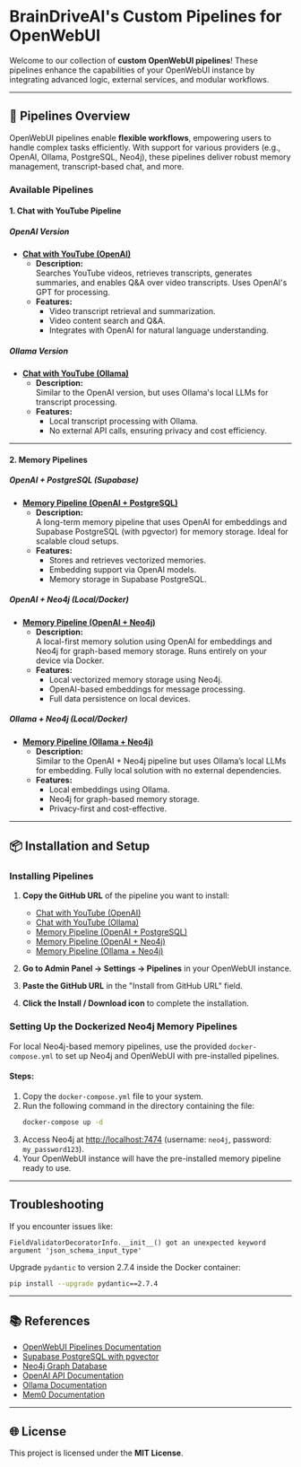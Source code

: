 # BrainDriveAI's Custom Pipelines for OpenWebUI

Welcome to our collection of **custom OpenWebUI pipelines**! These pipelines enhance the capabilities of your OpenWebUI instance by integrating advanced logic, external services, and modular workflows.  

---

## 🚀 Pipelines Overview  

OpenWebUI pipelines enable **flexible workflows**, empowering users to handle complex tasks efficiently. With support for various providers (e.g., OpenAI, Ollama, PostgreSQL, Neo4j), these pipelines deliver robust memory management, transcript-based chat, and more.  

### Available Pipelines  

#### 1. **Chat with YouTube Pipeline**  

##### OpenAI Version  
- **[Chat with YouTube (OpenAI)](https://github.com/BrainDriveAI/openwebui-pipelines/blob/main/pipelines/chat-with-youtube-openai-pipeline.py)**  
  - **Description:**  
    Searches YouTube videos, retrieves transcripts, generates summaries, and enables Q&A over video transcripts. Uses OpenAI's GPT for processing.  
  - **Features:**  
    - Video transcript retrieval and summarization.  
    - Video content search and Q&A.  
    - Integrates with OpenAI for natural language understanding.  

##### Ollama Version  
- **[Chat with YouTube (Ollama)](https://github.com/BrainDriveAI/openwebui-pipelines/blob/main/pipelines/chat-with-youtube-ollama-pipeline.py)**  
  - **Description:**  
    Similar to the OpenAI version, but uses Ollama's local LLMs for transcript processing.  
  - **Features:**  
    - Local transcript processing with Ollama.  
    - No external API calls, ensuring privacy and cost efficiency.  

---

#### 2. **Memory Pipelines**  

##### OpenAI + PostgreSQL (Supabase)  
- **[Memory Pipeline (OpenAI + PostgreSQL)](https://github.com/Digital-Brain-Builders/openwebui-pipelines/blob/main/pipelines/memory-filter-openai-postgresql-pipeline.py)**  
  - **Description:**  
    A long-term memory pipeline that uses OpenAI for embeddings and Supabase PostgreSQL (with pgvector) for memory storage. Ideal for scalable cloud setups.  
  - **Features:**  
    - Stores and retrieves vectorized memories.  
    - Embedding support via OpenAI models.  
    - Memory storage in Supabase PostgreSQL.  

##### OpenAI + Neo4j (Local/Docker)  
- **[Memory Pipeline (OpenAI + Neo4j)](https://github.com/BrainDriveAI/openwebui-pipelines/blob/main/pipelines/memory-filter-openai-neo4j-pipeline.py)**  
  - **Description:**  
    A local-first memory solution using OpenAI for embeddings and Neo4j for graph-based memory storage. Runs entirely on your device via Docker.  
  - **Features:**  
    - Local vectorized memory storage using Neo4j.  
    - OpenAI-based embeddings for message processing.  
    - Full data persistence on local devices.  

##### Ollama + Neo4j (Local/Docker)  
- **[Memory Pipeline (Ollama + Neo4j)](https://github.com/BrainDriveAI/openwebui-pipelines/blob/main/pipelines/memory-filter-ollama-neo4j-pipeline.py)**  
  - **Description:**  
    Similar to the OpenAI + Neo4j pipeline but uses Ollama’s local LLMs for embedding. Fully local solution with no external dependencies.  
  - **Features:**  
    - Local embeddings using Ollama.  
    - Neo4j for graph-based memory storage.  
    - Privacy-first and cost-effective.  

---

## 📦 Installation and Setup  

### Installing Pipelines  

1. **Copy the GitHub URL** of the pipeline you want to install:  
   - [Chat with YouTube (OpenAI)](https://github.com/BrainDriveAI/openwebui-pipelines/blob/main/pipelines/chat-with-youtube-openai-pipeline.py)  
   - [Chat with YouTube (Ollama)](https://github.com/Digital-Brain-Builders/openwebui-pipelines/blob/main/pipelines/chat-with-youtube-ollama-pipeline.py)  
   - [Memory Pipeline (OpenAI + PostgreSQL)](https://github.com/Digital-Brain-Builders/openwebui-pipelines/blob/main/pipelines/memory-filter-openai-postgresql-pipeline.py)  
   - [Memory Pipeline (OpenAI + Neo4j)](https://github.com/BrainDriveAI/openwebui-pipelines/blob/main/pipelines/memory-filter-openai-neo4j-pipeline.py)  
   - [Memory Pipeline (Ollama + Neo4j)](https://github.com/BrainDriveAI/openwebui-pipelines/blob/main/pipelines/memory-filter-ollama-neo4j-pipeline.py)  

2. **Go to Admin Panel -> Settings -> Pipelines** in your OpenWebUI instance.  
3. **Paste the GitHub URL** in the "Install from GitHub URL" field.  
4. **Click the Install / Download icon** to complete the installation.  

### Setting Up the Dockerized Neo4j Memory Pipelines  

For local Neo4j-based memory pipelines, use the provided `docker-compose.yml` to set up Neo4j and OpenWebUI with pre-installed pipelines.  

#### Steps:  
1. Copy the `docker-compose.yml` file to your system.  
2. Run the following command in the directory containing the file:  
   ```bash
   docker-compose up -d
   ```  
3. Access Neo4j at [http://localhost:7474](http://localhost:7474) (username: `neo4j`, password: `my_password123`).  
4. Your OpenWebUI instance will have the pre-installed memory pipeline ready to use.  

---

## Troubleshooting  

If you encounter issues like:  
```
FieldValidatorDecoratorInfo.__init__() got an unexpected keyword argument 'json_schema_input_type'
```  
Upgrade `pydantic` to version 2.7.4 inside the Docker container:  
```bash
pip install --upgrade pydantic==2.7.4
```  

---

## 📚 References  

- [OpenWebUI Pipelines Documentation](https://github.com/open-webui/pipelines)  
- [Supabase PostgreSQL with pgvector](https://supabase.com/docs/guides/database/extensions/pgvector)  
- [Neo4j Graph Database](https://neo4j.com/)  
- [OpenAI API Documentation](https://beta.openai.com/docs/)  
- [Ollama Documentation](https://www.ollama.com/)  
- [Mem0 Documentation](https://docs.mem0.ai/overview)  

---

## 🌐 License  

This project is licensed under the **MIT License**.  
